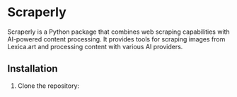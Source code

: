 # Scraperly

Scraperly is a Python package that combines web scraping capabilities with AI-powered content processing. It provides tools for scraping images from Lexica.art and processing content with various AI providers.

## Installation

1. Clone the repository:
   ```